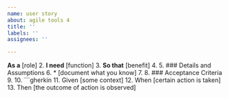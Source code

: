 ```yaml
---
name: user story
about: agile tools 4
title: ''
labels: ''
assignees: ''

---
```


**As a** [role]
2. **I need** [function]
3. **So that** [benefit]
4.
5. ### Details and Assumptions
6. * [document what you know]
7.
8. ### Acceptance Criteria
9.
10. ```gherkin
11. Given [some context]
12. When [certain action is taken]
13. Then [the outcome of action is observed]
```
